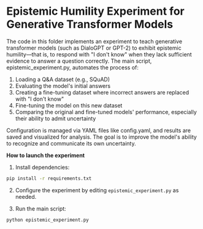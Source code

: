 # Epistemic Humility Experiment for Generative Transformer Models

The code in this folder implements an experiment to teach generative transformer models (such as DialoGPT or GPT-2) to exhibit epistemic humility—that is, to respond with "I don't know" when they lack sufficient evidence to answer a question correctly. The main script, epistemic_experiment.py, automates the process of:

1. Loading a Q&A dataset (e.g., SQuAD)
1. Evaluating the model's initial answers
1. Creating a fine-tuning dataset where incorrect answers are replaced with "I don't know"
1. Fine-tuning the model on this new dataset
1. Comparing the original and fine-tuned models' performance, especially their ability to admit uncertainty

Configuration is managed via YAML files like config.yaml, and results are saved and visualized for analysis. The goal is to improve the model's ability to recognize and communicate its own uncertainty.

**How to launch the experiment**

1. Install dependencies: 
```bash
pip install -r requirements.txt
```

2. Configure the experiment by editing ``epistemic_experiment.py`` as needed.

3. Run the main script:
```bash
python epistemic_experiment.py 
```